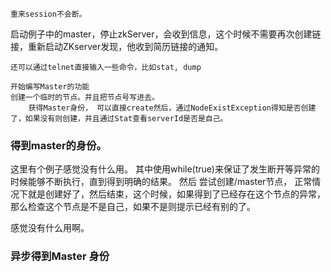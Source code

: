     重来session不会断。
启动例子中的master，停止zkServer，会收到信息，这个时候不需要再次创建链接，重新启动ZKserver发现，他收到简历链接的通知。

    还可以通过telnet直接输入一些命令，比如stat, dump

    开始编写Master的功能
    创建一个临时的节点。并且把节点号写进去。
        获得Master身份， 可以直接create然后，通过NodeExistException得知是否创建了，如果没有则创建，并且通过Stat查看serverId是否是自己。
    
### 得到master的身份。 
这里有个例子感觉没有什么用。
其中使用while(true)来保证了发生断开等异常的时候能够不断执行，直到得到明确的结果。
然后 尝试创建/master节点， 正常情况下就是创建好了，然后结束，这个时候，如果得到了已经存在这个节点的异常，那么检查这个节点是不是自己，如果不是则提示已经有别的了。

感觉没有什么用啊。

### 异步得到Master 身份
    